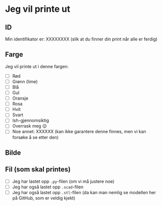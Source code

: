 # Jeg vil printe ut

## ID

Min identifikator er: XXXXXXXX (slik at du finner din print når alle er ferdig)

## Farge

Jeg vil printe ut i denne fargen:

- [ ] Rød
- [ ] Grønn (lime)
- [ ] Blå
- [ ] Gul
- [ ] Oransje
- [ ] Rosa
- [ ] Hvit
- [ ] Svart
- [ ] Ish-gjennomsiktig
- [ ] Overrask meg 😉
- [ ] Noe annet: XXXXXX (kan ikke garantere denne finnes, men vi kan forsøke å se etter den)

## Bilde

<!-- Last opp et bilde her. Du kan bare dra bildet inn hit eller Ctrl-paste det om det er på clipboard. -->

## Fil (som skal printes)

<!-- Du må legge til `.py`-filen din her, gjerne sammen med `.scad`- og `.stl`-filen. -->

- [ ] Jeg har lastet opp `.py`-filen (om vi må justere noe)
- [ ] Jeg har også lastet opp `.scad`-filen
- [ ] Jeg har også lastet opp `.stl`-filen (da kan man nemlig se modellen her på GitHub, som er veldig kjekt)
